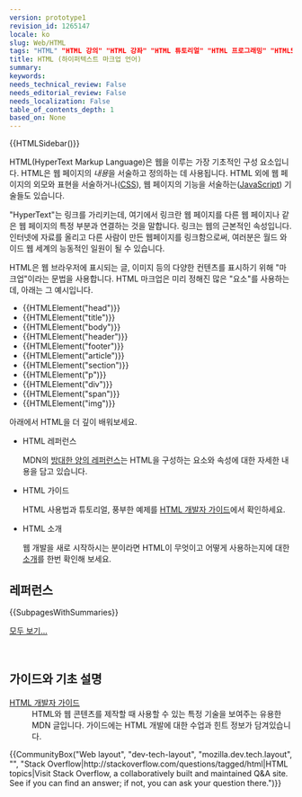 ```yaml
---
version: prototype1
revision_id: 1265147
locale: ko
slug: Web/HTML
tags: "HTML" "HTML 강의" "HTML 강좌" "HTML 튜토리얼" "HTML 프로그래밍" "HTML5" "웹" "하이퍼텍스트"
title: HTML (하이퍼텍스트 마크업 언어)
summary: 
keywords: 
needs_technical_review: False
needs_editorial_review: False
needs_localization: False
table_of_contents_depth: 1
based_on: None
---
```

<p>{{HTMLSidebar()}}</p>

<p><span class="seoSummary">HTML(HyperText Markup Language)은&nbsp;웹을 이루는 가장 기초적인 구성 요소입니다. HTML은 웹 페이지의 <em>내용</em>을 서술하고 정의하는 데 사용됩니다. HTML 외에 웹 페이지의 외모와 표현을 서술하거나(<a href="/ko/docs/Web/CSS">CSS</a>), 웹 페이지의 기능을 서술하는(<a href="/ko/docs/Web/JavaScript">JavaScript</a>) 기술들도 있습니다.</span></p>

<p>"HyperText"는 링크를 가리키는데, 여기에서 링크란 웹 페이지를 다른 웹 페이지나 같은 웹 페이지의 특정 부분과&nbsp;연결하는 것을 말합니다. 링크는 웹의 근본적인 속성입니다. 인터넷에 자료를 올리고 다른 사람이 만든 웹페이지를 링크함으로써, 여러분은 월드 와이드 웹 세계의&nbsp;능동적인 일원이 될 수 있습니다.</p>

<p>HTML은 웹 브라우저에 표시되는 글, 이미지 등의 다양한 컨텐츠를 표시하기 위해 "마크업"이라는 문법을 사용합니다. HTML 마크업은 미리 정해진 많은 "요소"를 사용하는데, 아래는 그 예시입니다.</p>

<ul>
 <li>{{HTMLElement("head")}}</li>
 <li>{{HTMLElement("title")}}</li>
 <li>{{HTMLElement("body")}}</li>
 <li>{{HTMLElement("header")}}</li>
 <li>{{HTMLElement("footer")}}</li>
 <li>{{HTMLElement("article")}}</li>
 <li>{{HTMLElement("section")}}</li>
 <li>{{HTMLElement("p")}}</li>
 <li>{{HTMLElement("div")}}</li>
 <li>{{HTMLElement("span")}}</li>
 <li>{{HTMLElement("img")}}</li>
</ul>

<p>아래에서 HTML을 더 깊이 배워보세요.</p>

<section class="cleared" id="sect1">
<ul class="card-grid">
 <li><span>HTML 레퍼런스</span>

  <p>MDN의 <a href="/en-US/docs/Web/HTML/Reference">방대한 양의 레퍼런스</a>는 HTML을 구성하는 요소와 속성에 대한 자세한 내용을 담고 있습니다.</p>
 </li>
 <li><span>HTML 가이드</span>
  <p>HTML 사용법과 튜토리얼, 풍부한 예제를&nbsp;<a href="/en-US/docs/Web/Guide/HTML">HTML 개발자 가이드</a>에서 확인하세요.</p>
 </li>
 <li><span>HTML 소개</span>
  <p>웹 개발을 새로 시작하시는 분이라면 HTML이 무엇이고 어떻게 사용하는지에 대한 <a href="https://developer.mozilla.org/en-US/docs/Web/Guide/HTML/Introduction">소개</a>를 한번 확인해 보세요.</p>
 </li>
</ul>

<div class="row topicpage-table">
<div class="section">
<h2 class="Documentation" id="Documentation" name="Documentation">레퍼런스</h2>

<p>{{SubpagesWithSummaries}}</p>

<p><span class="alllinks"><a href="/en-US/docs/tag/HTML" title="Article tagged: HTML">모두 보기...</a></span></p>
</div>

<p>&nbsp;</p>

<div class="section">
<h2 class="Tools" id="Tools" name="Tools">가이드와 기초 설명</h2>

<dl>
 <dt><a href="/en-US/docs/Web/Guide/HTML">HTML 개발자 가이드</a></dt>
 <dd>HTML와 웹 콘텐츠를 제작할 때 사용할 수 있는 특정 기술을 보여주는 유용한 MDN 글입니다. 가이드에는 HTML 개발에 대한 수업과 힌트 정보가 담겨있습니다.</dd>
</dl>
</div>
</div>

<p>{{CommunityBox("Web layout", "dev-tech-layout", "mozilla.dev.tech.layout", "", "Stack Overflow|http://stackoverflow.com/questions/tagged/html|HTML topics|Visit Stack Overflow, a collaboratively built and maintained Q&amp;A site. See if you can find an answer; if not, you can ask your question there.")}}</p>
</section>

